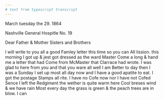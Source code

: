 ```yaml
---
# text from typescript transcript
---
```

March tuesday the 29. 1864

Nashville General Hospitle No. 19

Dear Father & Mother Sisters and Brothers

I will write to you all a good Famley letter this time so you can All lission. this morning I got up & jest got dressed as the ward Master Come a long & hand me a letter that had Come from McMaster that Clarrace had wrote. I was glad to here from you and that you ware all well I am Better to day then I was a Sunday  I set up most all day now and I have a good apatite to eat. I got the postage Stamps all rite. I have no Cofe now nor I have not Cofed Sence I left the Redgiment  the wether is quite warm here Cool breses wind & we have rain Most every day  the grass is green & the peach trees are in blow. I can